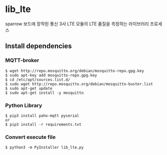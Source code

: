 # lib_lte
sparrow 보드에 장착된 통신 3사 LTE 모듈의 LTE 품질을 측정하는 라이브러리 프로세스

## Install dependencies
### MQTT-broker
```
$ wget http://repo.mosquitto.org/debian/mosquitto-repo.gpg.key
$ sudo apt-key add mosquitto-repo.gpg.key
$ cd /etc/apt/sources.list.d/
$ sudo wget http://repo.mosquitto.org/debian/mosquitto-buster.list 
$ sudo apt-get update
$ sudo apt-get install -y mosquitto
```
### Python Library
```
$ pip3 install paho-mqtt pyserial
or
$ pip3 install -r requirements.txt
```

### Convert execute file
```
$ python3 -m PyInstaller lib_lte.py
```